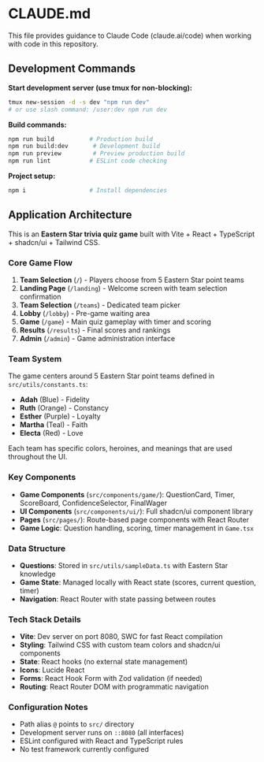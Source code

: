 # CLAUDE.md

This file provides guidance to Claude Code (claude.ai/code) when working with code in this repository.

## Development Commands

**Start development server (use tmux for non-blocking):**
```bash
tmux new-session -d -s dev "npm run dev"
# or use slash command: /user:dev npm run dev
```

**Build commands:**
```bash
npm run build          # Production build
npm run build:dev       # Development build
npm run preview         # Preview production build
npm run lint           # ESLint code checking
```

**Project setup:**
```bash
npm i                  # Install dependencies
```

## Application Architecture

This is an **Eastern Star trivia quiz game** built with Vite + React + TypeScript + shadcn/ui + Tailwind CSS.

### Core Game Flow
1. **Team Selection** (`/`) - Players choose from 5 Eastern Star point teams
2. **Landing Page** (`/landing`) - Welcome screen with team selection confirmation  
3. **Team Selection** (`/teams`) - Dedicated team picker
4. **Lobby** (`/lobby`) - Pre-game waiting area
5. **Game** (`/game`) - Main quiz gameplay with timer and scoring
6. **Results** (`/results`) - Final scores and rankings
7. **Admin** (`/admin`) - Game administration interface

### Team System
The game centers around 5 Eastern Star point teams defined in `src/utils/constants.ts`:
- **Adah** (Blue) - Fidelity
- **Ruth** (Orange) - Constancy  
- **Esther** (Purple) - Loyalty
- **Martha** (Teal) - Faith
- **Electa** (Red) - Love

Each team has specific colors, heroines, and meanings that are used throughout the UI.

### Key Components
- **Game Components** (`src/components/game/`): QuestionCard, Timer, ScoreBoard, ConfidenceSelector, FinalWager
- **UI Components** (`src/components/ui/`): Full shadcn/ui component library
- **Pages** (`src/pages/`): Route-based page components with React Router
- **Game Logic**: Question handling, scoring, timer management in `Game.tsx`

### Data Structure
- **Questions**: Stored in `src/utils/sampleData.ts` with Eastern Star knowledge
- **Game State**: Managed locally with React state (scores, current question, timer)
- **Navigation**: React Router with state passing between routes

### Tech Stack Details
- **Vite**: Dev server on port 8080, SWC for fast React compilation
- **Styling**: Tailwind CSS with custom team colors and shadcn/ui components
- **State**: React hooks (no external state management)
- **Icons**: Lucide React
- **Forms**: React Hook Form with Zod validation (if needed)
- **Routing**: React Router DOM with programmatic navigation

### Configuration Notes
- Path alias `@` points to `src/` directory
- Development server runs on `::8080` (all interfaces)
- ESLint configured with React and TypeScript rules
- No test framework currently configured